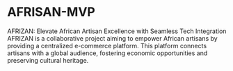 # AFRISAN-MVP
AFRIZAN: Elevate African Artisan Excellence with Seamless Tech Integration  AFRIZAN is a collaborative project aiming to empower African artisans by providing a centralized e-commerce platform. This platform connects artisans with a global audience, fostering economic opportunities and preserving cultural heritage.
